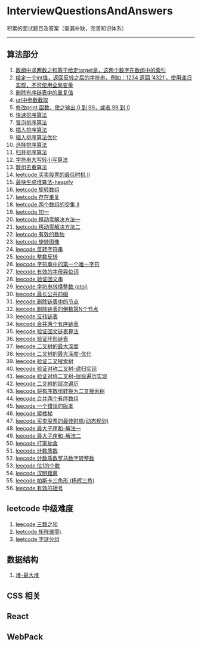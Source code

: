 <!--
 * @description: 
 * @author: JXY
 * @Date: 2019-08-28 13:53:11
 * @Email: JXY001a@aliyun.com
 * @LastEditTime: 2019-09-20 14:30:05
 -->

# InterviewQuestionsAndAnswers
积累的面试题目及答案（查漏补缺，完善知识体系）
***
## 算法部分
1. [数组中求两数之和等于给定target是，这两个数字在数组中的索引](https://github.com/JXY001A/InterviewQuestionsAndAnswers/blob/95cfdd5a0f269398c97f4355f8256dc5247a15fc/src/algroithm.js#L6)
2. [给定一个int值，返回反转之后的字符串，例如：1234 返回 ’4321‘，使用递归实现，不可使用全局变量](https://github.com/JXY001A/InterviewQuestionsAndAnswers/blob/95cfdd5a0f269398c97f4355f8256dc5247a15fc/src/algroithm.js#L33)
3. [删除有序链表中的重复值](https://github.com/JXY001A/InterviewQuestionsAndAnswers/blob/ef67e9b19e96432faaab1b39b6ef6e70c2df944c/src/algroithm.js#L54)
4. [url中参数截取](https://github.com/JXY001A/InterviewQuestionsAndAnswers/blob/e02537311cf027d666a21d8044a9130b8892e555/src/algroithm.js#L91)
5. [修改print 函数，使之输出 0 到 99，或者 99 到 0](https://github.com/JXY001A/InterviewQuestionsAndAnswers/blob/525a590eeb2ab122910ff27e206e3c08e36a5620/src/algroithm.js#L129)
6. [快速排序算法](https://github.com/JXY001A/InterviewQuestionsAndAnswers/blob/2d42a9c58642bb3ee88caeaae7be15367033a48f/src/algroithm.js#L151)
7. [冒泡排序算法](https://github.com/JXY001A/InterviewQuestionsAndAnswers/blob/a192caf4ce89e43506a636b8961944fbd2184a0f/src/algroithm.js#L189)
8. [插入排序算法](https://github.com/JXY001A/InterviewQuestionsAndAnswers/blob/d585a6a2cf6d1b0c5cb0d3aa800fb8a1e2acd5eb/src/algroithm.js#L208)
9. [插入排序算法优化](https://github.com/JXY001A/InterviewQuestionsAndAnswers/blob/d585a6a2cf6d1b0c5cb0d3aa800fb8a1e2acd5eb/src/algroithm.js#L225)
10. [选择排序算法](https://github.com/JXY001A/InterviewQuestionsAndAnswers/blob/216dfd305804e7ef4ff4aa98721f6547eb264f7d/src/algroithm.js#L242)
11. [归并排序算法](https://github.com/JXY001A/InterviewQuestionsAndAnswers/blob/66c81d40ed7ffe24b94c0a045a4f3db8350a105b/src/algroithm.js#L264)
12. [字符串大写转小写算法](https://github.com/JXY001A/InterviewQuestionsAndAnswers/blob/d8f2761ff2bbe7db54445a06e38c7cf97c0061c7/src/algroithm.js#L305)
13. [数组去重算法](https://github.com/JXY001A/InterviewQuestionsAndAnswers/blob/e9613de8566b1c631f0153dd238ee9f0009652c1/src/algroithm.js#L331)
14. [leetcode 买卖股票的最佳时机 II](https://github.com/JXY001A/InterviewQuestionsAndAnswers/blob/e9613de8566b1c631f0153dd238ee9f0009652c1/src/algroithm.js#L348)
15. [最快生成堆算法-heapify](https://github.com/JXY001A/InterviewQuestionsAndAnswers/blob/e3220005e54140a9a93d123d4686a88819ff1576/src/maxHeap_heapify.js#L9)
16. [leetcode 旋转数组](https://github.com/JXY001A/InterviewQuestionsAndAnswers/blob/2f635582d0ac0e6b54cfd405ff31bd7a484b734d/src/algroithm.js#L366)
17. [leetcode 存在重复](https://github.com/JXY001A/InterviewQuestionsAndAnswers/blob/2f635582d0ac0e6b54cfd405ff31bd7a484b734d/src/algroithm.js#L379)
18. [leetcode 两个数组的交集 II](https://github.com/JXY001A/InterviewQuestionsAndAnswers/blob/2f635582d0ac0e6b54cfd405ff31bd7a484b734d/src/algroithm.js#L392)
19. [leetcode 加一](https://github.com/JXY001A/InterviewQuestionsAndAnswers/blob/2f635582d0ac0e6b54cfd405ff31bd7a484b734d/src/algroithm.js#L412)
20. [leetcode 移动零解决方法一](https://github.com/JXY001A/InterviewQuestionsAndAnswers/blob/d0137a813ee7aff18033f6206ac76c279b7477f7/src/algroithm.js#L439)
21. [leetcode 移动零解决方法二](https://github.com/JXY001A/InterviewQuestionsAndAnswers/blob/d0137a813ee7aff18033f6206ac76c279b7477f7/src/algroithm.js#L455)
22. [leetcode 有效的数独](https://github.com/JXY001A/InterviewQuestionsAndAnswers/blob/d0137a813ee7aff18033f6206ac76c279b7477f7/src/algroithm.js#L493)
23. [leetcode  旋转图像](https://github.com/JXY001A/InterviewQuestionsAndAnswers/blob/79118a6c587d734ba084c7baa4b813de33c88da6/src/algroithm.js#L551)
24. [leecode 反转字符串](https://github.com/JXY001A/InterviewQuestionsAndAnswers/blob/79118a6c587d734ba084c7baa4b813de33c88da6/src/algroithm.js#L574)
25. [leecode 整数反转](https://github.com/JXY001A/InterviewQuestionsAndAnswers/blob/79118a6c587d734ba084c7baa4b813de33c88da6/src/algroithm.js#L587)
26. [leecode 字符串中的第一个唯一字符](https://github.com/JXY001A/InterviewQuestionsAndAnswers/blob/79118a6c587d734ba084c7baa4b813de33c88da6/src/algroithm.js#L609)
27. [leecode 有效的字母异位词](https://github.com/JXY001A/InterviewQuestionsAndAnswers/blob/9187c5d2d27099f4b7d251d979770cbb62b651c5/src/algroithm.js#L652)
28. [leecode 验证回文串](https://github.com/JXY001A/InterviewQuestionsAndAnswers/blob/9187c5d2d27099f4b7d251d979770cbb62b651c5/src/algroithm.js#L687)
29. [leecode 字符串转换整数 (atoi)](https://github.com/JXY001A/InterviewQuestionsAndAnswers/blob/9187c5d2d27099f4b7d251d979770cbb62b651c5/src/algroithm.js#L725)
30. [leecode 最长公共前缀](https://github.com/JXY001A/InterviewQuestionsAndAnswers/blob/9187c5d2d27099f4b7d251d979770cbb62b651c5/src/algroithm.js#L745)
31. [leecode 删除链表中的节点](https://github.com/JXY001A/InterviewQuestionsAndAnswers/blob/e4d759e9cf50eed5c544e2c05ed5a034bcfa56f3/src/algroithm.js#L774)
32. [leecode 删除链表的倒数第N个节点](https://github.com/JXY001A/InterviewQuestionsAndAnswers/blob/e4d759e9cf50eed5c544e2c05ed5a034bcfa56f3/src/algroithm.js#L795)
33. [leecode 反转链表](https://github.com/JXY001A/InterviewQuestionsAndAnswers/blob/e4d759e9cf50eed5c544e2c05ed5a034bcfa56f3/src/algroithm.js#L841)
34. [leecode 合并两个有序链表](https://github.com/JXY001A/InterviewQuestionsAndAnswers/blob/e3a9a4c7fe5b08fe909384cdeddc9e62e917be73/src/algroithm.js#L883)
35. [leecode 验证回文链表算法](https://github.com/JXY001A/InterviewQuestionsAndAnswers/blob/649f8aea57749851fadfcf446ab19b1fc5a621a5/src/algroithm.js#L928)
36. [leecode 验证环形链表](https://github.com/JXY001A/InterviewQuestionsAndAnswers/blob/e62bf93ece9f09902f3f7da1fb9a0510b2362423/src/algroithm.js#L958)
37. [leecode 二叉树的最大深度](https://github.com/JXY001A/InterviewQuestionsAndAnswers/blob/6eb12b6ca0ef3b17f19892e690a56ce9f24016b9/src/algroithm.js#L988)
38. [leecode 二叉树的最大深度-优化](https://github.com/JXY001A/InterviewQuestionsAndAnswers/blob/6eb12b6ca0ef3b17f19892e690a56ce9f24016b9/src/algroithm.js#L1000)
39. [leecode 验证二叉搜索树](https://github.com/JXY001A/InterviewQuestionsAndAnswers/blob/5be6eea1df430a6576637474cc3d0966885626fa/src/algroithm.js#L1025)
40. [leecode 验证对称二叉树-递归实现](https://github.com/JXY001A/InterviewQuestionsAndAnswers/blob/6d927f6fbe395320a60c9e0ab0c6f5331583f1eb/src/algroithm.js#L1058)
41. [leecode 验证对称二叉树-层级遍历实现](https://github.com/JXY001A/InterviewQuestionsAndAnswers/blob/6d927f6fbe395320a60c9e0ab0c6f5331583f1eb/src/algroithm.js#L1073)
42. [leecode 二叉树的层次遍历](https://github.com/JXY001A/InterviewQuestionsAndAnswers/blob/4e384bcc4fc5174c9e8b7056ed074509cdc91b80/src/algroithm.js#L1109)
43. [leecode 将有序数组转换为二叉搜索树](https://github.com/JXY001A/InterviewQuestionsAndAnswers/blob/f65779b6972cc1e3c1ba8833a8b490eacdeef0d0/src/algroithm.js#L1135)
44. [leecode 合并两个有序数组](https://github.com/JXY001A/InterviewQuestionsAndAnswers/blob/ee9260c522e142121dd2752746888de7e8d8d779/src/algroithm.js#L1165)
45. [leecode 一个错误的版本](https://github.com/JXY001A/InterviewQuestionsAndAnswers/blob/14486133b81395698b822f0b8af9892a851b3908/src/algroithm.js#L1191)
46. [leecode 爬楼梯](https://github.com/JXY001A/InterviewQuestionsAndAnswers/blob/441a04c4a660513e629e3447b8a5ef899749cbe7/src/algroithm.js#L1230)
47. [leecode 买卖股票的最佳时机(动态规划)](https://github.com/JXY001A/InterviewQuestionsAndAnswers/blob/2a9c8211c950cca581126495dc98ca845430a5c0/src/algroithm.js#L1247)
48. [leecode 最大子序和-解法一](https://github.com/JXY001A/InterviewQuestionsAndAnswers/blob/3867bd3b7e2ca5c255a59abbfbf43ec74e324a39/src/algroithm.js#L1264)
49. [leecode 最大子序和-解法二](https://github.com/JXY001A/InterviewQuestionsAndAnswers/blob/3867bd3b7e2ca5c255a59abbfbf43ec74e324a39/src/algroithm.js#L1284)
50. [leecode 打家劫舍](https://github.com/JXY001A/InterviewQuestionsAndAnswers/blob/fe93aa87e4ccd58dbae1117f479537245bc1dcf7/src/algroithm.js#L1301)
51. [leecode 计数质数](https://github.com/JXY001A/InterviewQuestionsAndAnswers/blob/2a5eee32befb026e5f8f83ade0a65c6ee3f3c386/src/algroithm.js#L1315)
52. [leecode 计数质数罗马数字转整数](https://github.com/JXY001A/InterviewQuestionsAndAnswers/blob/2a5eee32befb026e5f8f83ade0a65c6ee3f3c386/src/algroithm.js#L1343)
53. [leecode 位1的个数](https://github.com/JXY001A/InterviewQuestionsAndAnswers/blob/2a5eee32befb026e5f8f83ade0a65c6ee3f3c386/src/algroithm.js#L1369)
54. [leecode 汉明距离](https://github.com/JXY001A/InterviewQuestionsAndAnswers/blob/215284a24cf7cf7a90c4c4a1fd67751e77c5ca54/src/algroithm.js#L1385)
55. [leecode 帕斯卡三角形 (杨辉三角)](https://github.com/JXY001A/InterviewQuestionsAndAnswers/blob/215284a24cf7cf7a90c4c4a1fd67751e77c5ca54/src/algroithm.js#L1417)
56. [leecode 有效的括号](https://github.com/JXY001A/InterviewQuestionsAndAnswers/blob/215284a24cf7cf7a90c4c4a1fd67751e77c5ca54/src/algroithm.js#L1451)
## leetcode 中级难度
1. [leecode 三数之和](https://github.com/JXY001A/InterviewQuestionsAndAnswers/blob/7f85a90fa12eae42a37d0e859d6dc846b7d29161/src/leetcodeMedium.js#L13)
2. [leetcode 矩阵置零](https://github.com/JXY001A/InterviewQuestionsAndAnswers/blob/04c4d5260c367f1bbb2ec3fc3d006e9f60444912/src/leetcodeMedium.js#L49)\
3. [leetcode 字谜分组](https://github.com/JXY001A/InterviewQuestionsAndAnswers/blob/dc9290473c14fcd0451ea8a7a229b9b6f78e1bf2/src/leetcodeMedium.js#L85)
## 数据结构
1. [堆-最大堆](https://github.com/JXY001A/InterviewQuestionsAndAnswers/blob/bd1fa32de8e3c27b2134a623ccdc84847e10b806/src/maxHeap.js#L9)
## CSS 相关
## React
## WebPack
